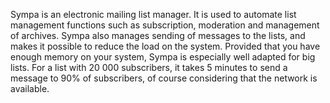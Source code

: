 Sympa is an electronic mailing list manager. It is used to automate list management functions such as subscription, moderation and management of archives. Sympa also manages sending of messages to the lists, and makes it possible to reduce the load on the system. Provided that you have enough memory on your system, Sympa is especially well adapted for big lists. For a list with 20 000 subscribers, it takes 5 minutes to send a message to 90% of subscribers, of course considering that the network is available.